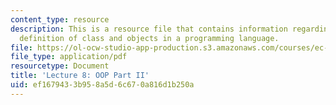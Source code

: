 ```yaml
---
content_type: resource
description: This is a resource file that contains information regarding the use and
  definition of class and objects in a programming language.
file: https://ol-ocw-studio-app-production.s3.amazonaws.com/courses/ec-s01-internet-technology-in-local-and-global-communities-spring-2005-summer-2005/ef1679433b958a5d6c670a816d1b250a_MITEC_S01S05_l08_classobj2.pdf
file_type: application/pdf
resourcetype: Document
title: 'Lecture 8: OOP Part II'
uid: ef167943-3b95-8a5d-6c67-0a816d1b250a
---
```

